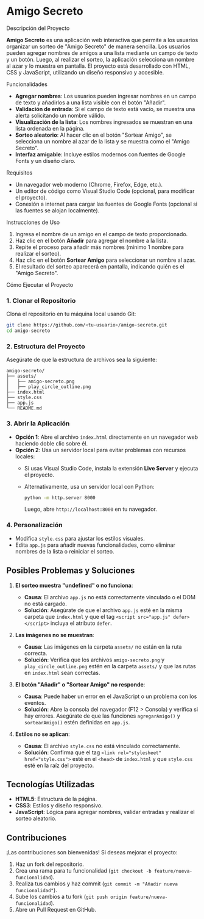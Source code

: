 # Amigo Secreto

Descripción del Proyecto

**Amigo Secreto** es una aplicación web interactiva que permite a los usuarios organizar un sorteo de "Amigo Secreto" de manera sencilla. Los usuarios pueden agregar nombres de amigos a una lista mediante un campo de texto y un botón. Luego, al realizar el sorteo, la aplicación selecciona un nombre al azar y lo muestra en pantalla. El proyecto está desarrollado con HTML, CSS y JavaScript, utilizando un diseño responsivo y accesible.

Funcionalidades

- **Agregar nombres**: Los usuarios pueden ingresar nombres en un campo de texto y añadirlos a una lista visible con el botón "Añadir".
- **Validación de entrada**: Si el campo de texto está vacío, se muestra una alerta solicitando un nombre válido.
- **Visualización de la lista**: Los nombres ingresados se muestran en una lista ordenada en la página.
- **Sorteo aleatorio**: Al hacer clic en el botón "Sortear Amigo", se selecciona un nombre al azar de la lista y se muestra como el "Amigo Secreto".
- **Interfaz amigable**: Incluye estilos modernos con fuentes de Google Fonts y un diseño claro.

Requisitos

- Un navegador web moderno (Chrome, Firefox, Edge, etc.).
- Un editor de código como Visual Studio Code (opcional, para modificar el proyecto).
- Conexión a internet para cargar las fuentes de Google Fonts (opcional si las fuentes se alojan localmente).

Instrucciones de Uso

1. Ingresa el nombre de un amigo en el campo de texto proporcionado.
2. Haz clic en el botón **Añadir** para agregar el nombre a la lista.
3. Repite el proceso para añadir más nombres (mínimo 1 nombre para realizar el sorteo).
4. Haz clic en el botón **Sortear Amigo** para seleccionar un nombre al azar.
5. El resultado del sorteo aparecerá en pantalla, indicando quién es el "Amigo Secreto".

Cómo Ejecutar el Proyecto

### 1. Clonar el Repositorio

Clona el repositorio en tu máquina local usando Git:

```bash
git clone https://github.com/<tu-usuario>/amigo-secreto.git
cd amigo-secreto
```

### 2. Estructura del Proyecto

Asegúrate de que la estructura de archivos sea la siguiente:

```
amigo-secreto/
├── assets/
│   ├── amigo-secreto.png
│   ├── play_circle_outline.png
├── index.html
├── style.css
├── app.js
└── README.md
```

### 3. Abrir la Aplicación

- **Opción 1**: Abre el archivo `index.html` directamente en un navegador web haciendo doble clic sobre él.
- **Opción 2**: Usa un servidor local para evitar problemas con recursos locales:
  - Si usas Visual Studio Code, instala la extensión **Live Server** y ejecuta el proyecto.
  - Alternativamente, usa un servidor local con Python:

    ```bash
    python -m http.server 8000
    ```

    Luego, abre `http://localhost:8000` en tu navegador.

### 4. Personalización

- Modifica `style.css` para ajustar los estilos visuales.
- Edita `app.js` para añadir nuevas funcionalidades, como eliminar nombres de la lista o reiniciar el sorteo.

## Posibles Problemas y Soluciones

1. **El sorteo muestra "undefined" o no funciona**:

   - **Causa**: El archivo `app.js` no está correctamente vinculado o el DOM no está cargado.
   - **Solución**: Asegúrate de que el archivo `app.js` esté en la misma carpeta que `index.html` y que el tag `<script src="app.js" defer></script>` incluya el atributo `defer`.

2. **Las imágenes no se muestran**:

   - **Causa**: Las imágenes en la carpeta `assets/` no están en la ruta correcta.
   - **Solución**: Verifica que los archivos `amigo-secreto.png` y `play_circle_outline.png` estén en la carpeta `assets/` y que las rutas en `index.html` sean correctas.

3. **El botón "Añadir" o "Sortear Amigo" no responde**:

   - **Causa**: Puede haber un error en el JavaScript o un problema con los eventos.
   - **Solución**: Abre la consola del navegador (F12 &gt; Consola) y verifica si hay errores. Asegúrate de que las funciones `agregarAmigo()` y `sortearAmigo()` estén definidas en `app.js`.

4. **Estilos no se aplican**:

   - **Causa**: El archivo `style.css` no está vinculado correctamente.
   - **Solución**: Confirma que el tag `<link rel="stylesheet" href="style.css">` esté en el `<head>` de `index.html` y que `style.css` esté en la raíz del proyecto.

## Tecnologías Utilizadas

- **HTML5**: Estructura de la página.
- **CSS3**: Estilos y diseño responsivo.
- **JavaScript**: Lógica para agregar nombres, validar entradas y realizar el sorteo aleatorio.

## Contribuciones

¡Las contribuciones son bienvenidas! Si deseas mejorar el proyecto:

1. Haz un fork del repositorio.
2. Crea una rama para tu funcionalidad (`git checkout -b feature/nueva-funcionalidad`).
3. Realiza tus cambios y haz commit (`git commit -m "Añadir nueva funcionalidad"`).
4. Sube los cambios a tu fork (`git push origin feature/nueva-funcionalidad`).
5. Abre un Pull Request en GitHub.


